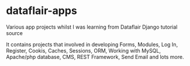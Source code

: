 # dataflair-apps
Various app projects whilst I was learning from Dataflair Django tutorial source

It contains projects that involved in developing Forms, Modules, Log In, Register, Cookis, Caches, Sessions, ORM, Working with MySQL, Apache/php database, CMS,
REST Framework, Send Email and lots more.
